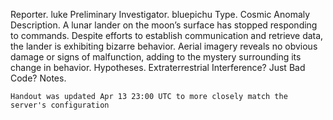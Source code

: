 Reporter. luke
Preliminary Investigator. bluepichu
Type. Cosmic Anomaly
Description. A lunar lander on the moon’s surface has stopped responding to commands. Despite efforts to establish communication and retrieve data, the lander is exhibiting bizarre behavior. Aerial imagery reveals no obvious damage or signs of malfunction, adding to the mystery surrounding its change in behavior.
Hypotheses. Extraterrestrial Interference? Just Bad Code?
Notes.

    Handout was updated Apr 13 23:00 UTC to more closely match the server's configuration
